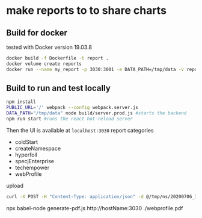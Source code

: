# make reports to to share charts


## Build for docker
tested with Docker version 19.03.8
```bash
docker build -f Dockerfile -t report .
docker volume create reports
docker run --name my_report -p 3030:3001 -e DATA_PATH=/tmp/data -v reports:/tmp/data -d report
```
## Build to run and test locally
```bash
npm install
PUBLIC_URL='/' webpack --config webpack.server.js
DATA_PATH="/tmp/data" node build/server.prod.js #starts the backend
npm run start #runs the react hot-reload server
```

Then the UI is available at `localhost:3030`
report categories
* coldStart
* createNamespace
* hyperfoil
* specjEnterprise
* techempower
* webProfile

upload
```bash
curl -X POST -H "Content-Type: application/json" -d @/tmp/ns/20200706_112845.json "http://laptop:3000/api/data/createNamespace/20200706_112845.json
```


npx babel-node generate-pdf.js http://hostName:3030 ./webprofile.pdf
